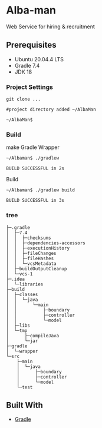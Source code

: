 # Alba-man
Web Service for hiring & recruitment 



## Prerequisites

- Ubuntu 20.04.4 LTS
- Gradle 7.4
- JDK 18


### Project Settings

```
git clone ...

#project directory added ~/AlbaMan

~/AlbaMan$

```


### Build


make Gradle Wrapper

```
~/Albaman$ ./gradlew

BUILD SUCCESSFUL in 2s

```

Build
```
~/Albaman$ ./gradlew build

BUILD SUCCESSFUL in 3s

```

### tree

```
├─.gradle
│  ├─7.4
│  │  ├─checksums
│  │  ├─dependencies-accessors
│  │  ├─executionHistory
│  │  ├─fileChanges
│  │  ├─fileHashes
│  │  └─vcsMetadata
│  ├─buildOutputCleanup
│  └─vcs-1
├─.idea
│  └─libraries
├─build
│  ├─classes
│  │  └─java
│  │      └─main
│  │          ├─boundary
│  │          ├─controller
│  │          └─model
│  ├─libs
│  └─tmp
│      ├─compileJava
│      └─jar
├─gradle
│  └─wrapper
└─src
    ├─main
    │  └─java
    │      ├─boundary
    │      ├─controller
    │      └─model
    └─test
```


## Built With

* [Gradle](https://gradle.org/)
